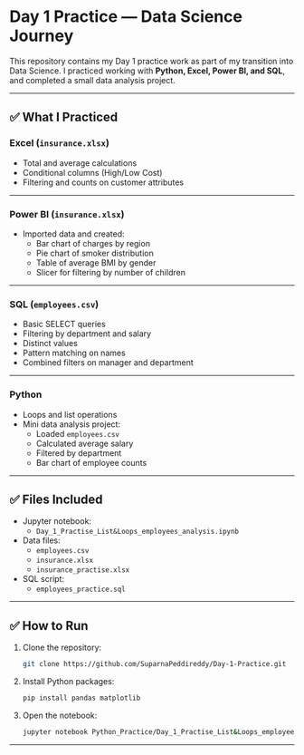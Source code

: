 # Day 1 Practice — Data Science Journey

This repository contains my Day 1 practice work as part of my transition into Data Science. I practiced working with **Python, Excel, Power BI, and SQL**, and completed a small data analysis project.

---

## ✅ What I Practiced

### Excel (`insurance.xlsx`)
- Total and average calculations
- Conditional columns (High/Low Cost)
- Filtering and counts on customer attributes

---

### Power BI (`insurance.xlsx`)
- Imported data and created:
  - Bar chart of charges by region
  - Pie chart of smoker distribution
  - Table of average BMI by gender
  - Slicer for filtering by number of children

---

### SQL (`employees.csv`)
- Basic SELECT queries
- Filtering by department and salary
- Distinct values
- Pattern matching on names
- Combined filters on manager and department

---

### Python
- Loops and list operations
- Mini data analysis project:
  - Loaded `employees.csv`
  - Calculated average salary
  - Filtered by department
  - Bar chart of employee counts

---

## ✅ Files Included

- Jupyter notebook:
  - `Day_1_Practise_List&Loops_employees_analysis.ipynb`
- Data files:
  - `employees.csv`
  - `insurance.xlsx`
  - `insurance_practise.xlsx`
- SQL script:
  - `employees_practice.sql`

---

## ✅ How to Run

1. Clone the repository:
    ```bash
    git clone https://github.com/SuparnaPeddireddy/Day-1-Practice.git
    ```

2. Install Python packages:
    ```bash
    pip install pandas matplotlib
    ```

3. Open the notebook:
    ```bash
    jupyter notebook Python_Practice/Day_1_Practise_List&Loops_employees_analysis.ipynb
    ```

---
